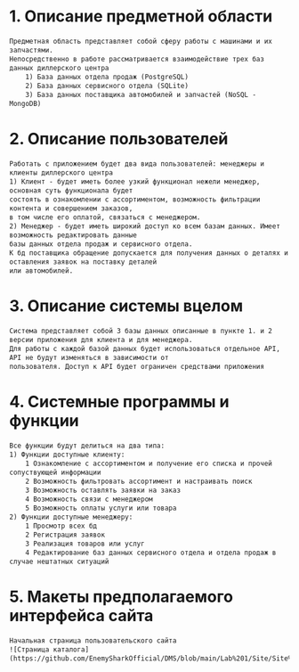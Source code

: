 # 1. Описание предметной области
	Предметная область представляет собой сферу работы с машинами и их запчастями. 
	Непосредственно в работе рассматривается взаимодействие трех баз данных диллерского центра
		1) База данных отдела продаж (PostgreSQL)
		2) База данных сервисного отдела (SQLite)
		3) База данных поставщика автомобилей и запчастей (NoSQL - MongoDB)
# 2. Описание пользователей
	Работать с приложением будет два вида пользователей: менеджеры и клиенты диллерского центра
	1) Клиент - будет иметь более узкий функционал нежели менеджер, основная суть функционала будет
	состоять в ознакомлении с ассортиментом, возможность фильтрации контента и совершением заказов,
	в том числе его оплатой, связаться с менеджером.
	2) Менеджер - будет иметь широкий доступ ко всем базам данных. Имеет возможность редактировать данные
	базы данных отдела продаж и сервисного отдела. 
	К бд поставщика обращение допускается для получения данных о деталях и оставления заявок на поставку деталей
	или автомобилей.


# 3. Описание системы вцелом
	Система представляет собой 3 базы данных описанные в пункте 1. и 2 версии приложения для клиента и для менеджера.
	Для работы с каждой базой данных будет использоваться отдельное API, API не будут изменяться в зависимости от 
	пользователя. Доступ к API будет ограничен средствами приложения

# 4. Системные программы и функции
	Все функции будут делиться на два типа:
	1) Функции доступные клиенту:
		1 Ознакомление с ассортиментом и получение его списка и прочей сопуствующей информации
		2 Возможность фильтровать ассортимент и настраивать поиск
		3 Возможность оставлять заявки на заказ
		4 Возможность связи с менеджером
		5 Возможность оплаты услуги или товара
	2) Функции доступные менеджеру:
		1 Просмотр всех бд
		2 Регистрация заявок
		3 Реализация товаров или услуг
		4 Редактирование баз данных сервисного отдела и отдела продаж в случае нештатных ситуаций

# 5. Макеты предполагаемого интерфейса сайта
	Начальная страница пользовательского сайта
	![Страница каталога](https://github.com/EnemySharkOfficial/DMS/blob/main/Lab%201/Site/Site%20layout/Catalog_page.png)

